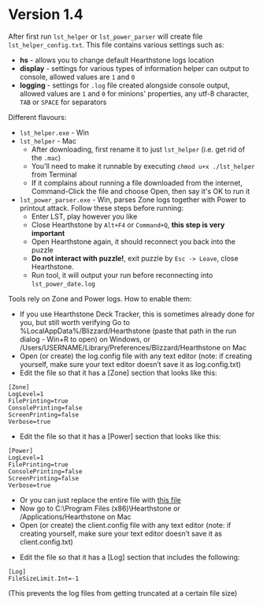 # Version 1.4
After first run `lst_helper` or `lst_power_parser` will create file `lst_helper_config.txt`. This file contains various settings such as:
- **hs** - allows you to change default Hearthstone logs location
- **display** - settings for various types of information helper can output to console, allowed values are `1` and `0`
- **logging** - settings for `.log` file created alongside console output, allowed values are `1` and `0` for minions' properties, any utf-8 character, `TAB` or `SPACE` for separators

Different flavours:
- `lst_helper.exe` - Win
- `lst_helper` - Mac
  - After downloading, first rename it to just `lst_helper` (i.e. get rid of the `.mac`)
  - You'll need to make it runnable by executing `chmod u+x ./lst_helper` from Terminal
  - If it complains about running a file downloaded from the internet, Command-Click the file and choose Open, then say it's OK to run it
- `lst_power_parser.exe` - Win, parses Zone logs together with Power to printout attack. Follow these steps before running:
  - Enter LST, play however you like
  - Close Hearthstone by `Alt+F4` or `Command+Q`, **this step is very important**
  - Open Hearthstone again, it should reconnect you back into the puzzle
  - **Do not interact with puzzle!**, exit puzzle by `Esc -> Leave`, close Hearthstone.
  - Run tool, it will output your run before reconnecting into `lst_power_date.log`

Tools rely on Zone and Power logs.
How to enable them:
- If you use Hearthstone Deck Tracker, this is sometimes already done for you, but still worth verifying
Go to %LocalAppData%/Blizzard/Hearthstone (paste that path in the run dialog - Win+R to open) on Windows, or /Users/USERNAME/Library/Preferences/Blizzard/Hearthstone on Mac
- Open (or create) the log.config file with any text editor (note: if creating yourself, make sure your text editor doesn’t save it as log.config.txt)
- Edit the file so that it has a [Zone] section that looks like this:
```
[Zone]
LogLevel=1
FilePrinting=true
ConsolePrinting=false
ScreenPrinting=false
Verbose=true
```
- Edit the file so that it has a [Power] section that looks like this:
```
[Power]
LogLevel=1
FilePrinting=true
ConsolePrinting=false
ScreenPrinting=false
Verbose=true
```
- Or you can just replace the entire file with [this file](https://gist.githubusercontent.com/IlyaHalsky/024db2ec71a4eabb660adb0cffcf5cb3/raw/1c099885c2d9a204b4910344d456f02d0244d525/log.config)
- Now go to C:\Program Files (x86)\Hearthstone or /Applications/Hearthstone on Mac
- Open (or create) the client.config file with any text editor (note: if creating yourself, make sure your text editor doesn’t save it as client.config.txt)
+ Edit the file so that it has a [Log] section that includes the following:
```
[Log]
FileSizeLimit.Int=-1
```
(This prevents the log files from getting truncated at a certain file size)